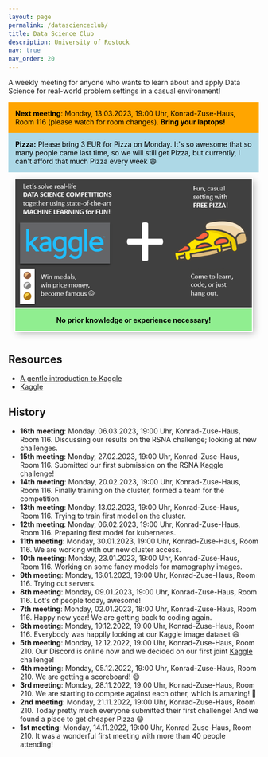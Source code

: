```yaml
---
layout: page
permalink: /datascienceclub/
title: Data Science Club
description: University of Rostock
nav: true
nav_order: 20
---
```


<!-- <img src="/assets/img/datascienceclub/kaggle_pizza.png" style="float: right; width:100%"/> -->

A weekly meeting for anyone who wants to learn about and apply Data Science for real-world problem settings in a casual environment!

<div style="background-color:orange; color: black; padding: 1em">
    <strong>Next meeting</strong>: Monday, 13.03.2023, 19:00 Uhr, Konrad-Zuse-Haus, Room 116 (please watch for room changes). <strong>Bring your laptops!</strong>
    <!-- Please <a href="https://docs.google.com/spreadsheets/d/1i1aAxqRePweL5u9WSeNviFABVuuRtfjJQK6wxaefHoA/edit?usp=sharing"><b>sign up here</b></a>, so I can plan a little. -->
</div>

<div style="background-color:lightblue; color: black; padding: 1em">
    <strong>Pizza:</strong> Please bring 3 EUR for Pizza on Monday. It's so awesome that so many people came last time, so we will still get Pizza, but currently, I can't afford that much Pizza every week 😄
</div>

<div style="text-align: center; margin-bottom: 1em">
    <div style="display: inline-block; margin: 1em; box-shadow: inset 0 -3em 3em rgba(0, 0, 0, 0.1), 0 0 0 2px rgb(255, 255, 255), 0.3em 0.3em 1em rgba(0, 0, 0, 0.3)">
        <img src="/assets/img/datascienceclub/kaggle_pizza.png"/>
        <div style="background-color:lightgreen; color: black; font-weight: bold; padding: 1em">No prior knowledge or experience necessary!</div>
    </div>
</div>

## Resources

- [A gentle introduction to Kaggle](https://medium.datadriveninvestor.com/introduction-to-kaggle-for-beginners-in-machine-learning-and-data-science-865199d7ead2)
- [Kaggle](https://www.kaggle.com/)

## History

- **16th meeting**: Monday, 06.03.2023, 19:00 Uhr, Konrad-Zuse-Haus, Room 116. Discussing our results on the RSNA challenge; looking at new challenges.
- **15th meeting**: Monday, 27.02.2023, 19:00 Uhr, Konrad-Zuse-Haus, Room 116. Submitted our first submission on the RSNA Kaggle challenge!
- **14th meeting**: Monday, 20.02.2023, 19:00 Uhr, Konrad-Zuse-Haus, Room 116. Finally training on the cluster, formed a team for the competition.
- **13th meeting**: Monday, 13.02.2023, 19:00 Uhr, Konrad-Zuse-Haus, Room 116. Trying to train first model on the cluster.
- **12th meeting**: Monday, 06.02.2023, 19:00 Uhr, Konrad-Zuse-Haus, Room 116. Preparing first model for kubernetes.
- **11th meeting**: Monday, 30.01.2023, 19:00 Uhr, Konrad-Zuse-Haus, Room 116. We are working with our new cluster access.
- **10th meeting**: Monday, 23.01.2023, 19:00 Uhr, Konrad-Zuse-Haus, Room 116. Working on some fancy models for mamography images.
- **9th meeting**: Monday, 16.01.2023, 19:00 Uhr, Konrad-Zuse-Haus, Room 116. Trying out servers.
- **8th meeting**: Monday, 09.01.2023, 19:00 Uhr, Konrad-Zuse-Haus, Room 116. Lot's of people today, awesome!
- **7th meeting**: Monday, 02.01.2023, 18:00 Uhr, Konrad-Zuse-Haus, Room 116. Happy new year! We are getting back to coding again.
- **6th meeting**: Monday, 19.12.2022, 19:00 Uhr, Konrad-Zuse-Haus, Room 116. Everybody was happily looking at our Kaggle image dataset 😄
- **5th meeting**: Monday, 12.12.2022, 19:00 Uhr, Konrad-Zuse-Haus, Room 210. Our Discord is online now and we decided on our first joint [Kaggle](https://www.kaggle.com/) challenge!
- **4th meeting**: Monday, 05.12.2022, 19:00 Uhr, Konrad-Zuse-Haus, Room 210. We are getting a scoreboard! 😄
- **3rd meeting**: Monday, 28.11.2022, 19:00 Uhr, Konrad-Zuse-Haus, Room 210. We are starting to compete against each other, which is amazing! 🤩
- **2nd meeting**: Monday, 21.11.2022, 19:00 Uhr, Konrad-Zuse-Haus, Room 210. Today pretty much everyone submitted their first challenge! And we found a place to get cheaper Pizza 😁
- **1st meeting**: Monday, 14.11.2022, 19:00 Uhr, Konrad-Zuse-Haus, Room 210. It was a wonderful first meeting with more than 40 people attending!
